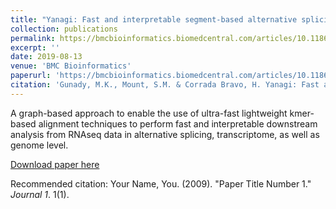 ```yaml
---
title: "Yanagi: Fast and interpretable segment-based alternative splicing and gene expression analysis"
collection: publications
permalink: https://bmcbioinformatics.biomedcentral.com/articles/10.1186/s12859-019-2947-6
excerpt: ''
date: 2019-08-13
venue: 'BMC Bioinformatics'
paperurl: 'https://bmcbioinformatics.biomedcentral.com/articles/10.1186/s12859-019-2947-6'
citation: 'Gunady, M.K., Mount, S.M. & Corrada Bravo, H. Yanagi: Fast and interpretable segment-based alternative splicing and gene expression analysis. BMC Bioinformatics 20, 421 (2019) doi:10.1186/s12859-019-2947-6'
---
```

A graph-based approach to enable the use of ultra-fast lightweight kmer-based alignment techniques to perform fast and interpretable downstream analysis from RNAseq data in alternative splicing, transcriptome, as well as genome level.

[Download paper here](http://academicpages.github.io/files/paper1.pdf)

Recommended citation: Your Name, You. (2009). "Paper Title Number 1." <i>Journal 1</i>. 1(1).
